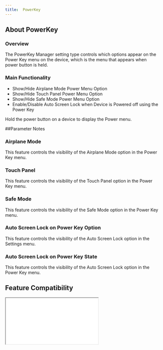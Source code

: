 ```yaml
---
title:  PowerKey
---
```


## About PowerKey

### Overview

The PowerKey Manager setting type controls which options appear on the Power Key menu on the device, which is the menu that appears when power button is held.

### Main Functionality

* Show/Hide Airplane Mode Power Menu Option
* Show/Hide Touch Panel Power Menu Option
* Show/Hide Safe Mode Power Menu Option
* Enable/Disable Auto Screen Lock when Device is Powered off using the Power Key

Hold the power button on a device to display the Power menu.

##Parameter Notes

### Airplane Mode
This feature controls the visibility of the Airplane Mode option in the Power Key menu.

### Touch Panel
This feature controls the visibility of the Touch Panel option in the Power Key menu.

### Safe Mode
This feature controls the visibility of the Safe Mode option in the Power Key menu.

### Auto Screen Lock on Power Key Option
This feature controls the visibility of the Auto Screen Lock option in the Settings menu.

### Auto Screen Lock on Power Key State
This feature controls the visibility of the Auto Screen Lock option in the Power Key menu.

## Feature Compatibility
<iframe src="compare.html#mx=4.3&csp=PowerKeyMgr&os=All&embed=true"></iframe> 

